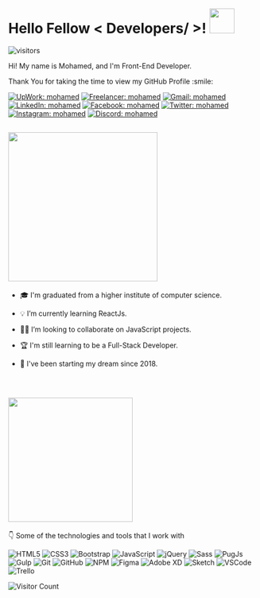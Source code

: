 <h1> Hello Fellow < Developers/ >! <img src = "https://raw.githubusercontent.com/MartinHeinz/MartinHeinz/master/wave.gif" width = 50px> </h1>
<p align='center'>

![visitors](https://visitor-badge.glitch.me/badge?page_id=Mohamed-Abdelrady.Mohamed-Abdelrady)

</p>
<div size='20px'> Hi! My name is Mohamed, and I'm Front-End Developer. 
<p>Thank You for taking the time to view my GitHub Profile :smile: </p>
</div>
  
[![UpWork: mohamed](https://img.shields.io/badge/UpWork-6FDA44?style=flat-square&logo=Upwork&logoColor=white&link=https://www.upwork.com/freelancers/~0131eaf1944c2cbdd9)](https://www.upwork.com/freelancers/~0131eaf1944c2cbdd9)
[![Freelancer: mohamed](https://img.shields.io/badge/Freelancer-29B2FE?style=flat-square&logo=freelancer&logoColor=white&link=https://www.freelancer.com/u/mohamed1377)](https://www.freelancer.com/u/mohamed1377)
[![Gmail: mohamed](https://img.shields.io/badge/Gmail-D14836?style=flat-square&logo=gmail&logoColor=white&link=https://discord.com/invite/PdQyQ3vuZs)](mailto:mohamedabdelrady1377@gmail.com)
[![LinkedIn: mohamed](https://img.shields.io/badge/-linkedin-%230077B5.svg?style=flat-square&logo=linkedin&logoColor=white&link=https://www.linkedin.com/in/mohamed-abdelrady/)](https://www.linkedin.com/in/mohamed-abdelrady/)
[![Facebook: mohamed](https://img.shields.io/badge/Facebook-%231877F2.svg?style=flat-square&logo=facebook&logoColor=white&link=https://www.facebook.com/waleed.aburehab/)](https://www.facebook.com/waleed.aburehab/)
[![Twitter: mohamed](https://img.shields.io/badge/Twitter-%231DA1F2.svg?style=flat-square&logo=twitter&logoColor=white&link=https://twitter.com/Mohamed13778)](https://twitter.com/Mohamed13778)
[![Instagram: mohamed](https://img.shields.io/badge/Instagram-%23E4405F.svg?style=flat-square&logo=instagram&logoColor=white&link=https://www.instagram.com/mohamedabdelrady1377/)](https://www.instagram.com/mohamedabdelrady1377/)
[![Discord: mohamed](https://img.shields.io/badge/Discord-%237289DA.svg?style=flat-square&logo=discord&logoColor=white&link=https://discord.com/invite/PdQyQ3vuZs)](https://discord.com/invite/PdQyQ3vuZs)
<br>  
<h2><img src = "https://media.giphy.com/media/B2zSi59LPp7iMclz7Q/giphy.gif?cid=ecf05e4789fua89ya7jiyrqvx18t3wp2bfgxk299t9dtsr5h&rid=giphy.gif&ct=s" width= 300px></h2>  
  
- 🎓 I'm graduated from a higher institute of computer science.

- 💡 I’m currently learning ReactJs.

- 👨‍💻 I’m looking to collaborate on JavaScript projects.
  
- 🏆 I'm still learning to be a Full-Stack Developer.
 
- 🧗‍ I've been starting my dream since 2018.  
  
<br>  
<h2><img src = "https://media.giphy.com/media/qPTyrrtmmjbjZtmSJG/giphy.gif?cid=ecf05e47rf65zxkflccpkrqpqtxoat6rshflvgm7r4x849t0&rid=giphy.gif&ct=ts" width = 250px></h2>

👇 Some of the technologies and tools that I work with
  
![HTML5](https://img.shields.io/badge/-HTML5-E34F26?style=flat-square&logo=html5&logoColor=white)
![CSS3](https://img.shields.io/badge/-CSS3-1572B6?style=flat-square&logo=css3)
![Bootstrap](https://img.shields.io/badge/-Bootstrap-7952B3?style=flat-square&logo=Bootstrap&logoColor=white)
![JavaScript](https://img.shields.io/badge/JavaScript-323330?style=flat-square&logo=javascript&logoColor=F7DF1E)
![jQuery](https://img.shields.io/badge/jQuery-0769AD?style=flat-square&logo=jquery&logoColor=white)
![Sass](https://img.shields.io/badge/-Sass-CC6699?style=flat-square&logo=Sass&logoColor=white) 
![PugJs](https://img.shields.io/badge/-PugJs-a86454?style=flat-square&logo=pug&logoColor=white)
![Gulp](https://img.shields.io/badge/Gulp-%23CF4647.svg?style=flat-square&logo=gulp&logoColor=white)
![Git](https://img.shields.io/badge/-Git-F05032?style=flat-square&logo=Git&logoColor=white)
![GitHub](https://img.shields.io/badge/-GitHub-181717?style=flat-square&logo=GitHub&logoColor=white)
![NPM](https://img.shields.io/badge/NPM-%23000000.svg?style=flat-square&logo=npm&logoColor=white)
![Figma](https://img.shields.io/badge/Figma-F24E1E?style=flat-square&logo=figma&logoColor=white)
![Adobe XD](https://img.shields.io/badge/Adobe%20XD-470137?style=flat-square&logo=Adobe%20XD&logoColor=#FF61F6)
![Sketch](https://img.shields.io/badge/Sketch-FFB387?style=flat-square&logo=sketch&logoColor=black)
![VSCode](https://img.shields.io/badge/-VSCode-007ACC?style=flat-square&logo=visual-studio-code&logoColor=white)
![Trello](https://img.shields.io/badge/Trello-%23026AA7.svg?style=flat-square&logo=Trello&logoColor=white)

![Visitor Count](https://profile-counter.glitch.me/{Mohamed-Abdelrady}/count.svg)

<!---
Mohamed-Abdelrady/Mohamed-Abdelrady is a ✨ special ✨ repository because its `README.md` (this file) appears on your GitHub profile.
You can click the Preview link to take a look at your changes.
--->
